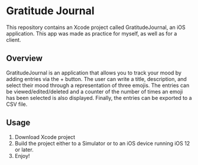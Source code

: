 # Gratitude Journal

This repository contains an Xcode project called GratitudeJournal, an iOS application.
This app was made as practice for myself, as well as for a client.

## Overview

GratitudeJournal is an application that allows you to track your mood by adding entries via the + button. The user can write a title, description, and select their mood through a representation of three emojis.
The entries can be viewed/edited/deleted and a counter of the number of times an emoji has been selected is also displayed. Finally, the entries can be exported to a CSV file.

## Usage

1. Download Xcode project
2. Build the project either to a Simulator or to an iOS device running iOS 12 or later.
3. Enjoy!
